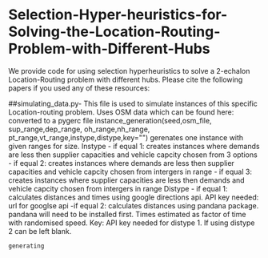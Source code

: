 # Selection-Hyper-heuristics-for-Solving-the-Location-Routing-Problem-with-Different-Hubs
We provide code for using selection hyperheuristics to solve a 2-echalon Location-Routing problem with different hubs. Please cite the following papers if you used any of these resources:

##simulating_data.py- 
This file is used to simulate instances of this specific Location-routing problem.
    Uses OSM data which can be found here: converted to a pygerc file
    instance_generation(seed,osm_file, sup_range,dep_range, oh_range,nh_range, pt_range,vt_range,instype,distype,key="") gerenates one instance with given ranges for size. Instype - if equal 1: creates instances where demands are less then supplier capacities and vehicle capcity chosen from 3 options
    - if equal 2: creates instances where demands are less then supplier capacities and vehicle capcity chosen from intergers in range
    - if equal 3: creates instances where supplier capacities are less then demands and vehicle capcity chosen from intergers in range
    Distype - if equal 1: calculates distances and times using google directions api. API key needed: url for googlse api
    -if equal 2: calculates distances using pandana package. pandana will need to be installed first. Times estimated as factor of time with randomised speed.
    Key: API key needed for distype 1. If using distype 2 can be left blank.
    
    generating
